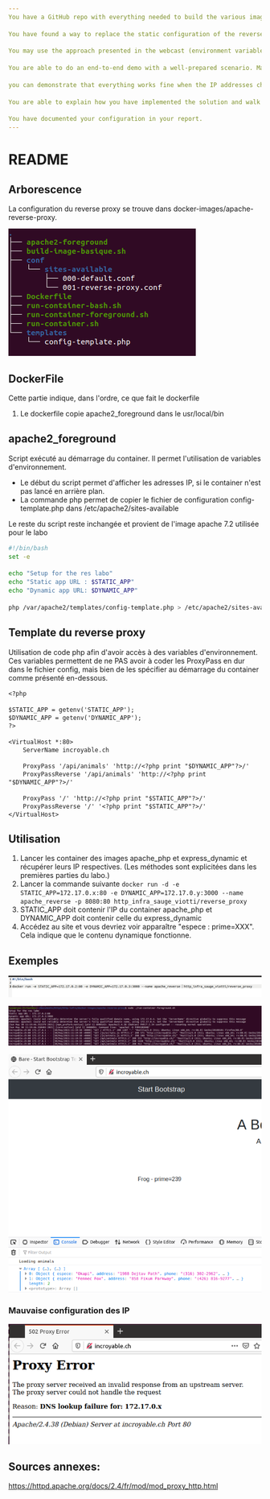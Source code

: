 ```yaml
---
You have a GitHub repo with everything needed to build the various images.

You have found a way to replace the static configuration of the reverse proxy (hard-coded IP adresses) with a dynamic configuration.

You may use the approach presented in the webcast (environment variables and PHP script executed when the reverse proxy container is started), or you may use another approach. The requirement is that you should not have to rebuild the reverse proxy Docker image when the IP addresses of the servers change.

You are able to do an end-to-end demo with a well-prepared scenario. Make sure that 

you can demonstrate that everything works fine when the IP addresses change!

You are able to explain how you have implemented the solution and walk us through the configuration and the code.

You have documented your configuration in your report.
---
```


# README

## Arborescence

La configuration du reverse proxy se trouve dans docker-images/apache-reverse-proxy.

![arborescence](assets/arborescence.PNG)

## **DockerFile**

Cette partie indique, dans l'ordre, ce que fait le dockerfile

1) Le dockerfile copie apache2_foreground dans le usr/local/bin

## **apache2_foreground**
Script exécuté au démarrage du container. Il permet l'utilisation de variables d'environnement.

- Le début du script permet d'afficher les adresses IP, si le container n'est pas lancé en arrière plan.
- La commande php permet de copier le fichier de configuration config-template.php dans /etc/apache2/sites-available

Le reste du script reste inchangée et provient de l'image apache 7.2 utilisée pour le labo

```bash
#!/bin/bash
set -e

echo "Setup for the res labo"
echo "Static app URL : $STATIC_APP"
echo "Dynamic app URL: $DYNAMIC_APP"

php /var/apache2/templates/config-template.php > /etc/apache2/sites-available/001-reverse-proxy.conf

```

## **Template du reverse proxy**
Utilisation de code php afin d'avoir accès à des variables d'environnement. Ces variables permettent de ne PAS avoir à coder les ProxyPass en dur dans le fichier config, mais bien de les spécifier au démarrage du container comme présenté en-dessous.
```
<?php

$STATIC_APP = getenv('STATIC_APP');
$DYNAMIC_APP = getenv('DYNAMIC_APP');
?>

<VirtualHost *:80>
	ServerName incroyable.ch
	
	ProxyPass '/api/animals' 'http://<?php print "$DYNAMIC_APP"?>/'
	ProxyPassReverse '/api/animals' 'http://<?php print "$DYNAMIC_APP"?>/'
	
	ProxyPass '/' 'http://<?php print "$STATIC_APP"?>/'
	ProxyPassReverse '/' '<?php print "$STATIC_APP"?>/'
</VirtualHost>

```

## **Utilisation**
1) Lancer les container des images apache_php et express_dynamic et récupérer leurs IP respectives. (Les méthodes sont explicitées dans les premières parties du labo.)
2) Lancer la commande suivante ```docker run -d -e STATIC_APP=172.17.0.x:80 -e DYNAMIC_APP=172.17.0.y:3000 --name apache_reverse -p 8080:80 http_infra_sauge_viotti/reverse_proxy```
3) STATIC_APP doit contenir l'IP du container apache_php et DYNAMIC_APP doit contenir celle du express_dynamic
4) Accédez au site et vous devriez voir apparaître "espece : prime=XXX". Cela indique que le contenu dynamique fonctionne.

## Exemples

![exemples3](assets/exemples3.PNG)

![exemples2](assets/exemples2.PNG)

![exemples](assets/exemples.PNG)





### Mauvaise configuration des IP

![error_configuration](assets/error_configuration.PNG)

## Sources annexes:

https://httpd.apache.org/docs/2.4/fr/mod/mod_proxy_http.html
